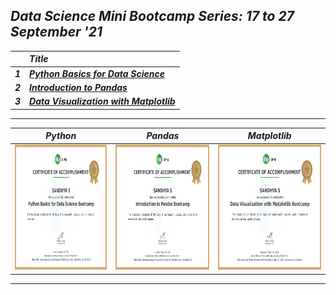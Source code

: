 ## _Data Science Mini Bootcamp Series: 17 to 27 September '21_
||_Title_|
|:--:|:--|
|_**1**_|_**[Python Basics for Data Science](FILES/%231%20Python%20Basics)**_|
|_**2**_|_**[Introduction to Pandas](FILES/%232%20Pandas)**_|
|_**3**_|_**[Data Visualization with Matplotlib](FILES/%233%20Data%20Visualization)**_|
---
| _Python_ | _Pandas_ | _Matplotlib_ |
| :------: | :------: | :----------: |
|<img src="FILES/Certificates/python.png" width="600px" height="200px">|<img src="FILES/Certificates/pandas.png" width="600px" height="200px">|<img src="FILES/Certificates/matplotlib.png" width="600px" height="200px">|
---
